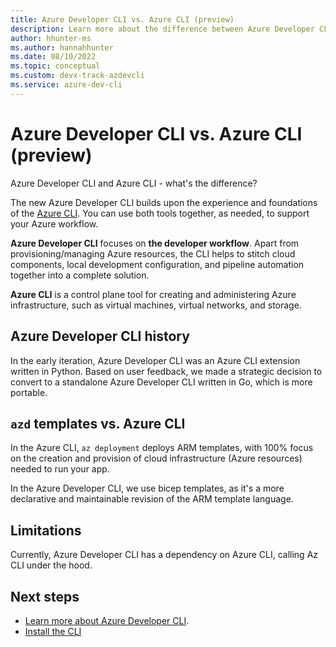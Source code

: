 ```yaml
---
title: Azure Developer CLI vs. Azure CLI (preview)
description: Learn more about the difference between Azure Developer CLI and the Azure CLI.
author: hhunter-ms
ms.author: hannahhunter
ms.date: 08/10/2022
ms.topic: conceptual
ms.custom: devx-track-azdevcli
ms.service: azure-dev-cli
---
```


# Azure Developer CLI vs. Azure CLI (preview)

Azure Developer CLI and Azure CLI - what's the difference?

The new Azure Developer CLI builds upon the experience and foundations of the [Azure CLI](https://docs.microsoft.com/en-us/cli/azure/install-azure-cli). You can use both tools together, as needed, to support your Azure workflow.

**Azure Developer CLI** focuses on **the developer workflow**. Apart from provisioning/managing Azure resources, the CLI helps to stitch cloud components, local development configuration, and pipeline automation together into a complete solution.

**Azure CLI** is a control plane tool for creating and administering Azure infrastructure, such as virtual machines, virtual networks, and storage.

## Azure Developer CLI history

In the early iteration, Azure Developer CLI was an Azure CLI extension written in Python. Based on user feedback, we made a strategic decision to convert to a standalone Azure Developer CLI written in Go, which is more portable.

## `azd` templates vs. Azure CLI

In the Azure CLI, `az deployment` deploys ARM templates, with 100% focus on the creation and provision of cloud infrastructure (Azure resources) needed to run your app.

In the Azure Developer CLI, we use bicep templates, as it's a more declarative and maintainable revision of the ARM template language.

## Limitations

Currently, Azure Developer CLI has a dependency on Azure CLI, calling Az CLI under the hood.

## Next steps

- [Learn more about Azure Developer CLI](./overview.md).
- [Install the CLI](./install-azd.md)